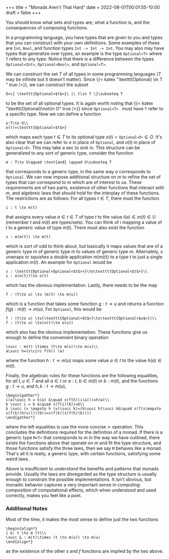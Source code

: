 +++
title = "Monads Aren't That Hard"
date = 2022-08-01T00:01:55-10:00
draft = false
+++


You should know what sets and types are, what a function is, and the consequences of composing functions. 

In a programming language, you have types that are given to you and types that you can construct with your own definitions. Some examples of these are `Int`, `Bool`, and function types `Int -> Int -> Int`. You may also may have types that generalize over types, an example is the type `Optional<T>` where `T` refers to any type. Notice that there is a difference between the types `Optional<Int>`, `Optional<Bool>`, and `Optional<T>`. 

We can construct the set $T$ of all types in some programming languages ($T$ may be infinite but it doesn't matter). Since {{< katex "\texttt{Optional<T>} \in T " true />}}, we can construct the subset 
```katex
O=\{ \texttt{Optional<$t$>}\ |\ t\in T \}\subseteq T
```
to be the set of all optional types. It is again worth noting that {{< katex "\texttt{Optional<T>}\not\in O" true />}} since `Optional<T> ` must have `T` refer to a specific type. Now we can define a function
```katex
o:T\to O\\
o(t)=\texttt{Optional<$t$>}
```
which maps each type $t\in T$ to its optional type $o(t)=\texttt{Optional<$t$>}\in O$. It's also clear that we can refer to $o$ in place of `Optional`, and $o(t)$ in place of $\texttt{Optional<$t$>}$. This may take a sec to sink in. This structure can be generalized to any sort of generic type, consider the function 
```katex
m : T\to U\qquad \text{and} \qquad U\subseteq T
```
that corresponds to a generic type, in the same way $o$ corresponds to `Optional`. We can now impose additional structure on $m$ to refine the set of types that can correspond to $m$ which are of interest to us. These requirements are of two parts, existence of other functions that interact with $m$, and algebreic laws that should hold for the interplay of these functions. The restrictions are as follows: For all types $t\in T$, there must the function
```katex
i : t \to m(t)
```
that assigns every value $a\in t\in T$ of type $t$ to the value $i(a)\in m(t)\in U$ (remember $t$ and $m(t)$ are types/sets). You can think of $i$ mapping a value of $t$ to a generic value of type $m(t)$. There must also exist the function 
```katex
s : m(m(t)) \to m(t)
```
which is sort of odd to think about, but basically it maps values that are of a generic type $m$ of generic type $m$ to values of generic type $m$. Alternately, $s$ unwraps or *squishes* a double application $m(m(t))$ to a type $t$ to just a single application $m(t)$. An example for `Optional` would be
```katex
s : \texttt{Optional<Optional<$t$>>}\to\texttt{Optional<$t$>}\\
s : o(o(t))\to o(t)
```
which has the obvious implementation. Lastly, there needs to be the map 
```katex
f : (t\to u) \to (m(t) \to m(u))
```
which is a function that takes some function $g : t \to u$ and returns a function $f(g) : m(t) \to m(u)$. For `Optional`, this would be
```katex
f : (t\to u) \to(\texttt{Optional<$t$>}\to\texttt{Optional<$u$>})\\
f : (t\to u) \to(o(t)\to o(u))
```
which also has the obvious implementation. These functions give us enough to define the convenient binary operation 
```katex
\succ : m(t) \times (t\to m(u))\to m(u)\\
a\succ h=(s\circ f(h)) (a)
```
where the function $h : t \to m(u)$ maps some value $a\in t$ to the value $h(a)\in m(t)$. 

Finally, the algebraic rules for these functions are the following equalities, for all $t,u\in T$ and all $a \in t$ or $a : t$, $b \in m(t)$ or $b : m(t)$, and the functions $g : t\to u$, and $h,k : t \to m(u)$,
```katex
\begin{gather*}
i(a)\succ h = h(a) &\quad s(f(h)(i(a)))=h(a)\\
b \succ i = b &\quad s(f(i)(b))=b\\
b \succ (x \mapsto h (x)\succ k)=(b\succ h)\succ k&\quad s(f(x\mapsto s(f(k)(h(x))))(b))=s(f(k)(s(f(h)(b))))
\end{gather*}
```
where the left equalities is use the more concise $\succ$ operation. This concludes the definitions required for the definition of a monad. If there is a generic type `M<T>` that coresponds to $m$ in the way we have outlined, there exists the functions above that operate on $m$ and fit the type structure, and those functions satisfy the three laws, then we say `M` behaves like a monad. That's all it is really, a generic type, with certain functions, satisfying some weird laws. 

Above is insufficient to *understand* the benefits and patterns that monads provide. Usually the laws are disregarded as the type structure is usually enough to constrain the possible implementations. It isn't obvious, but monadic behavior captures a very important sense in computing: composition of computational effects, which when understood and used correctly, makes you feel like a poet.



### Additional Notes

Most of the time, it makes the most sense to define just the two functions
```katex
\begin{align*}
i &: t \to m (t)\\
\succ & : m(t)\times (t \to m(u)) \to m(u)
\end{align*}
```
as the existence of the other $s$ and $f$ functions are implied by the two above. 
